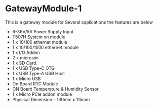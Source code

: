 # GatewayModule-1
This is a gateway module for Several applications the features are below
* 6-36V/5A Power Supply Input 
* T507H System on module
* 1 x 10/100 ethernet module
* 1 x 10/100/1000 ethernet module
* 1 x I/O Addon
* 2 x microsim
* 1 x SD Card.
* 1 x USB Type-C OTG
* 1 x USB Type-A USB Host
* 1 x Micro USB
* On Board RTC Module
* ON Board Temperature & Humidity Sensor
* 1 x Micro PCIe addon module
* Physical Dimension - 130mm x 115mm
